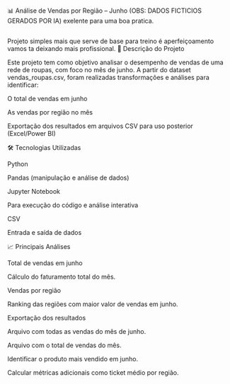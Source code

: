 📊 Análise de Vendas por Região – Junho (OBS: DADOS FICTICIOS GERADOS POR IA) exelente para uma boa pratica.
##
Projeto simples mais que serve de base para treino é aperfeiçoamento vamos ta deixando mais profissional.
📌 Descrição do Projeto

Este projeto tem como objetivo analisar o desempenho de vendas de uma rede de roupas, com foco no mês de junho.
A partir do dataset vendas_roupas.csv, foram realizadas transformações e análises para identificar:

O total de vendas em junho

As vendas por região no mês

Exportação dos resultados em arquivos CSV para uso posterior (Excel/Power BI)

🛠️ Tecnologias Utilizadas

Python

Pandas (manipulação e análise de dados)

Jupyter Notebook

Para execução do código e análise interativa

CSV

Entrada e saída de dados

📈 Principais Análises

Total de vendas em junho

Cálculo do faturamento total do mês.

Vendas por região

Ranking das regiões com maior valor de vendas em junho.

Exportação dos resultados

Arquivo com todas as vendas do mês de junho.

Arquivo com o total de vendas do mês.










Identificar o produto mais vendido em junho.

Calcular métricas adicionais como ticket médio por região.
